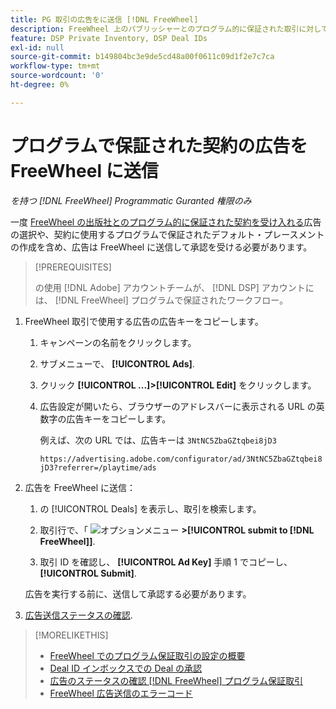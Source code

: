 ```yaml
---
title: PG 取引の広告をに送信 [!DNL FreeWheel]
description: FreeWheel 上のパブリッシャーとのプログラム的に保証された取引に対して、広告の承認をリクエストする方法を説明します。
feature: DSP Private Inventory, DSP Deal IDs
exl-id: null
source-git-commit: b149804bc3e9de5cd48a00f0611c09d1f2e7c7ca
workflow-type: tm+mt
source-wordcount: '0'
ht-degree: 0%

---
```


# プログラムで保証された契約の広告を FreeWheel に送信

*を持つ [!DNL FreeWheel] Programmatic Guranted 権限のみ*

一度 [FreeWheel の出版社とのプログラム的に保証された契約を受け入れる](#programmatic-guaranteed-set-up.md#pg-setup-deal-id-inbox)広告の選択や、契約に使用するプログラムで保証されたデフォルト・プレースメントの作成を含め、広告は FreeWheel に送信して承認を受ける必要があります。

>[!PREREQUISITES]
>
>の使用 [!DNL Adobe] アカウントチームが、 [!DNL DSP] アカウントには、 [!DNL FreeWheel] プログラムで保証されたワークフロー。

1. FreeWheel 取引で使用する広告の広告キーをコピーします。

   1. キャンペーンの名前をクリックします。

   1. サブメニューで、 **[!UICONTROL Ads]**.

   1. クリック  **[!UICONTROL ...]>[!UICONTROL Edit]** をクリックします。

   1. 広告設定が開いたら、ブラウザーのアドレスバーに表示される URL の英数字の広告キーをコピーします。

      例えば、次の URL では、広告キーは `3NtNC5ZbaGZtqbei8jD3`

      `https://advertising.adobe.com/configurator/ad/3NtNC5ZbaGZtqbei8jD3?referrer=/playtime/ads`

1. 広告を FreeWheel に送信：

   1. の [!UICONTROL Deals] を表示し、取引を検索します。

   1. 取引行で、「 ![オプションメニュー](/help/dsp/assets/options-menu.png) **>[!UICONTROL submit to [!DNL FreeWheel]]**.

   1. 取引 ID を確認し、 **[!UICONTROL Ad Key]** 手順 1 でコピーし、 **[!UICONTROL Submit]**.

   広告を実行する前に、送信して承認する必要があります。

1. [広告送信ステータスの確認](freewheel-check-status.md).

>[!MORELIKETHIS]
>
>* [FreeWheel でのプログラム保証取引の設定の概要](freewheel-overview.md)
>* [Deal ID インボックスでの Deal の承認](deal-id-inbox-accept.md)
>* [広告のステータスの確認 [!DNL FreeWheel] プログラム保証取引](freewheel-check-status.md)
>* [FreeWheel 広告送信のエラーコード](freewheel-error-codes.md)

